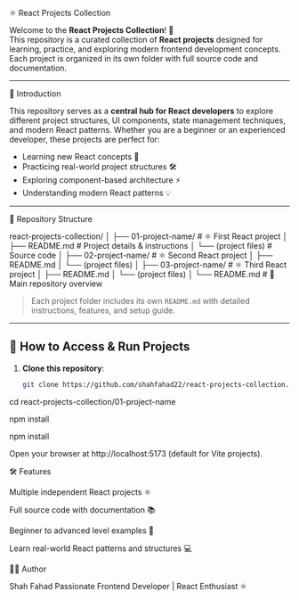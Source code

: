  ⚛️ React Projects Collection

Welcome to the **React Projects Collection**! 🎉  
This repository is a curated collection of **React projects** designed for learning, practice, and exploring modern frontend development concepts. Each project is organized in its own folder with full source code and documentation.

---

 📖 Introduction

This repository serves as a **central hub for React developers** to explore different project structures, UI components, state management techniques, and modern React patterns. Whether you are a beginner or an experienced developer, these projects are perfect for:

- Learning new React concepts 🔹  
- Practicing real-world project structures 🛠️  
- Exploring component-based architecture ⚡  
- Understanding modern React patterns 💡  

---

 📂 Repository Structure

react-projects-collection/
│
├── 01-project-name/ # ⚛️ First React project
│ ├── README.md # Project details & instructions
│ └── (project files) # Source code
│
├── 02-project-name/ # ⚛️ Second React project
│ ├── README.md
│ └── (project files)
│
├── 03-project-name/ # ⚛️ Third React project
│ ├── README.md
│ └── (project files)
│
└── README.md # 📖 Main repository overview



> Each project folder includes its own `README.md` with detailed instructions, features, and setup guide.

---

## 🚀 How to Access & Run Projects

1. **Clone this repository**:
   ```bash
   git clone https://github.com/shahfahad22/react-projects-collection.git

cd react-projects-collection/01-project-name

npm install

npm install

Open your browser at http://localhost:5173
 (default for Vite projects).


🛠️ Features

Multiple independent React projects ⚛️

Full source code with documentation 📚

Beginner to advanced level examples 🎯

Learn real-world React patterns and structures 💻

👨‍💻 Author

Shah Fahad Passionate Frontend Developer | React Enthusiast ⚛️
